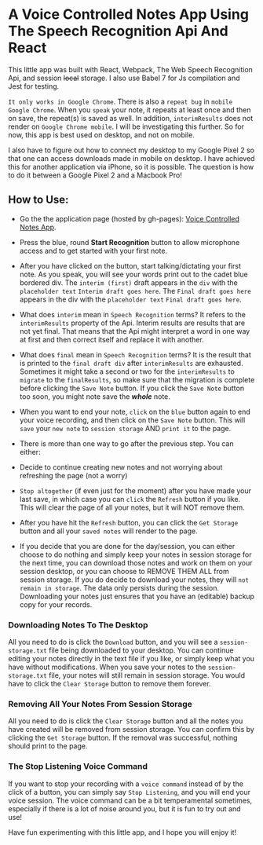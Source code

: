 # A Voice Controlled Notes App Using The Speech Recognition Api And React

This little app was built with React, Webpack, The Web Speech Recognition Api, and session ~~local~~ storage. I also use Babel 7 for Js compilation and Jest for testing.

`It only works in Google Chrome`. There is also a `repeat bug` in `mobile Google Chrome`. When you `speak` your note, it repeats at least once and then on save, the repeat(s) is saved as well. In addition, `interimResults` does not render on `Google Chrome mobile`. I will be investigating this further. So for now, this app is best used on desktop, and not on mobile.

I also have to figure out how to connect my desktop to my Google Pixel 2 so that one can access downloads made in mobile on desktop. I have achieved this for another application via iPhone, so it is possible. The question is how to do it between a Google Pixel 2 and a Macbook Pro!

## How to Use:

+ Go the the application page (hosted by gh-pages): [Voice Controlled Notes App](https://interglobalmedia.github.io/speech-to-text-app/).

+ Press the blue, round **Start Recognition** button to allow microphone access and to get started with your first note.

+ After you have clicked on the button, start talking/dictating your first note. As you speak, you will see your words print out to the cadet blue bordered div. The `interim (first)` draft appears in the `div` with the `placeholder text` `Interim draft goes here`. The `Final draft goes here` appears in the div with the `placeholder text` `Final draft goes here`. 

+ What does `interim` mean in `Speech Recognition` terms? It refers to the `interimResults` property of the Api. Interim results are results that are not yet final. That means that the Api might interpret a word in one way at first and then correct itself and replace it with another.

+ What does `final` mean in `Speech Recognition` terms? It is the result that is printed to the `final draft div` after `interimResults` are exhausted. Sometimes it might take a second or two for the `interimResults` to `migrate` to the `finalResults`, so make sure that the migration is complete before clicking the `Save Note` button. If you click the `Save Note` button too soon, you might note save the ***whole*** note.

+ When you want to end your note, `click` on the `blue` button again to end your voice recording, and then click on the `Save Note` button. This will `save` your `new note` to `session storage` AND `print it` to the page.

+ There is more than one way to go after the previous step. You can either:

 + Decide to continue creating new notes and not worrying about refreshing the page (not a worry) 

 + `Stop altogether` (if even just for the moment) after you have made your last save, in which case you can `click` the `Refresh` button if you like. This will clear the page of all your notes, but it will NOT remove them.

+ After you have hit the `Refresh` button, you can click the `Get Storage` button and all your `saved notes` will render to the page.

+ If you decide that you are done for the day/session, you can either choose to do nothing and simply keep your notes in session storage for the next time, you can download those notes and work on them on your session desktop, or you can choose to REMOVE THEM ALL from session storage. If you do decide to download your notes, they will `not remain in storage`. The data only persists during the session. Downloading your notes just ensures that you have an (editable) backup copy for your records.

### Downloading Notes To The Desktop

All you need to do is click the `Download` button, and you will see a `session-storage.txt` file being downloaded to your desktop. You can continue editing your notes directly in the text file if you like, or simply keep what you have without modifications. When you save your notes to the `session-storage.txt` file, your notes will still remain in session storage.  You would have to click the `Clear Storage` button to remove them forever.

### Removing All Your Notes From Session Storage

All you need to do is click the `Clear Storage` button and all the notes you have created will be removed from session storage. You can confirm this by clicking the `Get Storage` button. If the removal was successful, nothing should print to the page.

### The Stop Listening Voice Command

If you want to stop your recording with a `voice command` instead of by the click of a button, you can simply say `Stop Listening`, and you will end your voice session. The voice command can be a bit temperamental sometimes, especially if there is a lot of noise around you, but it is fun to try out and use!

Have fun experimenting with this little app, and I hope you will enjoy it!

